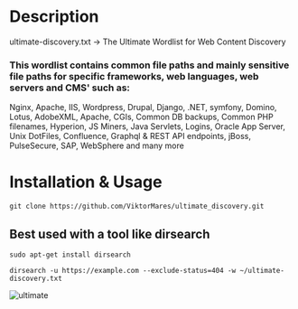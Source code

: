 # Description

ultimate-discovery.txt -> The Ultimate Wordlist for Web Content Discovery

### This wordlist contains common file paths and mainly sensitive file paths for specific frameworks, web languages, web servers and CMS' such as:
Nginx, Apache, IIS, Wordpress, Drupal, Django, .NET, symfony, Domino, Lotus, AdobeXML, Apache, CGIs, Common DB backups, Common PHP filenames, Hyperion, JS Miners, Java Servlets, Logins, Oracle App Server, Unix DotFiles, Confluence, Graphql & REST API endpoints, jBoss, PulseSecure, SAP, WebSphere and many more

# Installation & Usage
```
git clone https://github.com/ViktorMares/ultimate_discovery.git
```

## Best used with a tool like dirsearch
```
sudo apt-get install dirsearch
```
```
dirsearch -u https://example.com --exclude-status=404 -w ~/ultimate-discovery.txt
```
![ultimate](https://github.com/ViktorMares/ultimate_discovery/assets/80492489/27332674-645e-4a13-b96b-78a92d4f6a9d)
